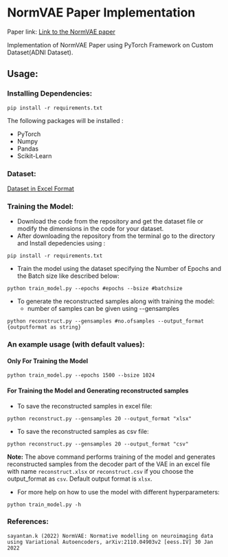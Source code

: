 # NormVAE Paper Implementation
Paper link: [Link to the NormVAE paper](https://arxiv.org/pdf/2110.04903.pdf)

Implementation of NormVAE Paper using PyTorch Framework on Custom Dataset(ADNI Dataset).

## Usage:

### Installing Dependencies:
```
pip install -r requirements.txt
```

The following packages will be installed : 
* PyTorch
* Numpy
* Pandas
* Scikit-Learn

### Dataset: 
[Dataset in Excel Format](https://github.com/sandeshkatakam/NormVAE-Neuroimaging/blob/main/ADNI_sheet_for_VED.xlsx)

### Training the Model:  
* Download the code from the repository and get the dataset file or modify the dimensions in the code for your dataset.  
* After downloading the repository from the terminal go to the directory and Install depedencies using : 
```
pip install -r requirements.txt
```
* Train the model using the dataset specifying the Number of Epochs and the Batch size like described below:

```
python train_model.py --epochs #epochs --bsize #batchsize
```

* To generate the reconstructed samples along with training the model:
  * number of samples can be given using --gensamples
```
python reconstruct.py --gensamples #no.ofsamples --output_format {outputformat as string}
```

### An example usage (with default values):
#### Only For Training the Model
```
python train_model.py --epochs 1500 --bsize 1024
```
#### For Training the Model and Generating reconstructed samples
* To save the reconstructed samples in excel file:  
```
python reconstruct.py --gensamples 20 --output_format "xlsx"
```
* To save the reconstructed samples as csv file:
```
python reconstruct.py --gensamples 20 --output_format "csv"
```

**Note:** The above command performs training of the model and generates reconstructed samples from the decoder part of the VAE in an excel file with name `reconstruct.xlsx` or `reconstruct.csv` if you choose the output_format as `csv`. Default output format is `xlsx`.  

* For more help on how to use the model with different hyperparameters: 

```
python train_model.py -h
```



### References: 

```
sayantan.k (2022) NormVAE: Normative modelling on neuroimaging data using Variational Autoencoders, arXiv:2110.04903v2 [eess.IV] 30 Jan 2022
```
